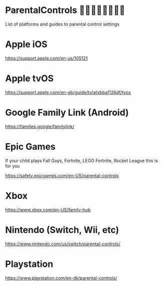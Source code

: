 # ParentalControls 👨🏿‍👩🏼‍👧🏽‍👦🏾
List of platforms and guides to parental control settings

# Apple iOS
https://support.apple.com/en-us/105121

# Apple tvOS
https://support.apple.com/en-gb/guide/tv/atvbbaf126df/tvos

# Google Family Link (Android)
https://families.google/familylink/

# Epic Games
If your child plays Fall Guys, Fortnite, LEGO Fortnite, Rocket League this is for you

https://safety.epicgames.com/en-US/parental-controls

# Xbox
https://www.xbox.com/en-US/family-hub

# Nintendo (Switch, Wii, etc)
https://www.nintendo.com/us/switch/parental-controls/

# Playstation
https://www.playstation.com/en-dk/parental-controls/

